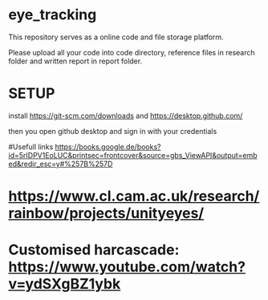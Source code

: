 # eye_tracking
This repository serves as a online code and file storage platform.

Please upload all your code into code directory,
reference files in research folder 
and written report in report folder.
 #   SETUP
 
  install https://git-scm.com/downloads
  and
  https://desktop.github.com/
  
  then you open github desktop and sign in with your credentials
  
#Usefull links
https://books.google.de/books?id=5rIDPV1EoLUC&printsec=frontcover&source=gbs_ViewAPI&output=embed&redir_esc=y#%257B%257D


# https://www.cl.cam.ac.uk/research/rainbow/projects/unityeyes/
# Customised harcascade:  https://www.youtube.com/watch?v=ydSXgBZ1ybk
